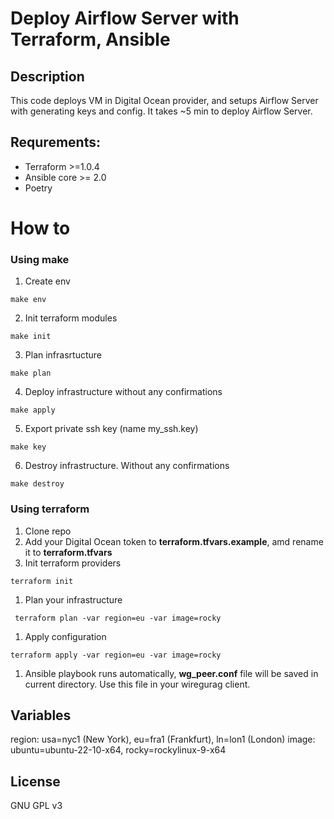 # Deploy Airflow Server with Terraform, Ansible

## Description

This code  deploys VM in Digital Ocean provider, and setups Airflow Server with generating keys and config. It takes ~5 min to deploy Airflow Server.


## Requrements:
  - Terraform >=1.0.4
  - Ansible core >= 2.0
  - Poetry


# How to
### Using make




1. Create env
```
make env
```

2. Init  terraform modules
```
make init
```

3. Plan infrasrtucture

```
make plan
```

4. Deploy infrastructure without any confirmations
```
make apply
```

5. Export private ssh key (name my_ssh.key)
```
make key
```

6. Destroy infrastructure. Without any confirmations
```
make destroy
```

### Using terraform
1. Clone repo
2. Add your Digital Ocean token to **terraform.tfvars.example**, amd rename it to **terraform.tfvars**
3. Init terraform providers
  ```
 terraform init
  ```
1. Plan your infrastructure
  ```
   terraform plan -var region=eu -var image=rocky
  ```
1. Apply configuration
  ```
 terraform apply -var region=eu -var image=rocky
  ```
1. Ansible playbook runs automatically,  **wg_peer.conf** file will be saved in current directory. Use this file in your wiregurag client.


## Variables

region: usa=nyc1 (New York), eu=fra1 (Frankfurt), ln=lon1 (London)
image: ubuntu=ubuntu-22-10-x64, rocky=rockylinux-9-x64




## License
GNU GPL v3
